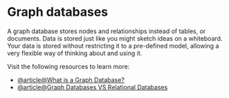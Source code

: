 # Graph databases

A graph database stores nodes and relationships instead of tables, or documents. Data is stored just like you might sketch ideas on a whiteboard. Your data is stored without restricting it to a pre-defined model, allowing a very flexible way of thinking about and using it.

Visit the following resources to learn more:

- [@article@What is a Graph Database?](https://neo4j.com/developer/graph-database/)
- [@article@Graph Databases VS Relational Databases](https://www.freecodecamp.org/news/graph-database-vs-relational-database/)
